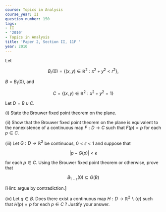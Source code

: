 ```yaml
---
course: Topics in Analysis
course_year: II
question_number: 150
tags:
- II
- '2010'
- Topics in Analysis
title: 'Paper 2, Section II, 11F '
year: 2010
---
```




Let

$$B_{r}(0)=\left\{(x, y) \in \mathbb{R}^{2}: x^{2}+y^{2}<r^{2}\right\},$$

$B=B_{1}(0)$, and

$$C=\left\{(x, y) \in \mathbb{R}^{2}: x^{2}+y^{2}=1\right\}$$

Let $D=B \cup C$.

(i) State the Brouwer fixed point theorem on the plane.

(ii) Show that the Brouwer fixed point theorem on the plane is equivalent to the nonexistence of a continuous map $F: D \rightarrow C$ such that $F(p)=p$ for each $p \in C$.

(iii) Let $G: D \rightarrow \mathbb{R}^{2}$ be continuous, $0<\epsilon<1$ and suppose that

$$|p-G(p)|<\epsilon$$

for each $p \in C$. Using the Brouwer fixed point theorem or otherwise, prove that

$$B_{1-\epsilon}(0) \subseteq G(B)$$

[Hint: argue by contradiction.]

(iv) Let $q \in B$. Does there exist a continuous map $H: D \rightarrow \mathbb{R}^{2} \backslash\{q\}$ such that $H(p)=p$ for each $p \in C$ ? Justify your answer.